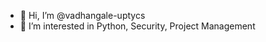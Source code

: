 - 👋 Hi, I’m @vadhangale-uptycs
- 👀 I’m interested in Python, Security, Project Management


<!---
vadhangale-uptycs/vadhangale-uptycs is a ✨ special ✨ repository because its `README.md` (this file) appears on your GitHub profile.
You can click the Preview link to take a look at your changes.
--->
